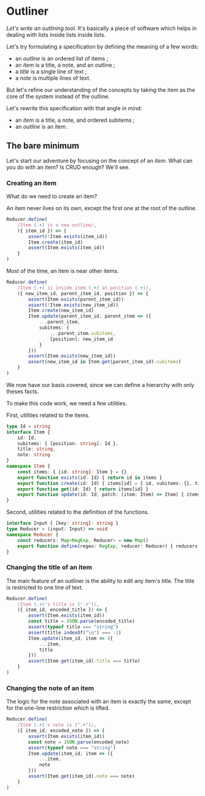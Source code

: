 # Outliner

*Let's write an outlining tool.* It's basically a piece of software which helps in dealing with lists inside lists inside lists.

Let's try formulating a specification by defining the meaning of a few words:
- an *outline* is an ordered list of items ;
- an *item* is a title, a note, and an outline ;
- a *title* is a single line of text ;
- a *note* is multiple lines of text.

But let's refine our understanding of the concepts by taking the item as the core of the system instead of the outline.

Let's rewrite this specification with that angle in mind:
- an *item* is a title, a note, and ordered subitems ;
- an *outline* is an item.

## The bare minimum

Let's start our adventure by focusing on the concept of an *item*. What can you do with an item? Is CRUD enough? We'll see.

### Creating an item

What do we need to create an item?

An item never lives on its own, except the first one at the root of the outline.

```ts
Reducer.define(
    /Item (.+) is a new outline/,
    ({ item_id }) => {
        assert(!Item.exists(item_id))
        Item.create(item_id)
        assert(Item.exists(item_id))
    }
)
```

Most of the time, an item is near other items.

```ts
Reducer.define(
    /Item (.+) is inside item (.+) at position (.+)/,
    ({ new_item_id, parent_item_id, position }) => {
        assert(Item.exists(parent_item_id))
        assert(!Item.exists(new_item_id))
        Item.create(new_item_id)
        Item.update(parent_item_id, parent_item => ({
            ...parent_item,
            subitems: {
                ...parent_item.subitems,
                [position]: new_item_id
            }
        }))
        assert(Item.exists(new_item_id))
        assert(new_item_id in Item.get(parent_item_id).subitems)
    }
)
```

We now have our basis covered, since we can define a hierarchy with only theses facts.

To make this code work, we need a few utilities.

First, utilities related to the items.

```ts
type Id = string
interface Item {
    id: Id,
    subitems: { [position: string]: Id },
    title: string,
    note: string
}
namespace Item {
    const items: { [id: string]: Item } = {}
    export function exists(id: Id) { return id in items }
    export function create(id: Id) { items[id] = { id, subitems: {}, title: "", note: "" } }
    export function get(id: Id) { return items[id] }
    export function update(id: Id, patch: (item: Item) => Item) { items[id] = patch(items[id]) }
}
```

Second, utilities related to the definition of the functions.

```ts
interface Input { [key: string]: string }
type Reducer = (input: Input) => void
namespace Reducer {
    const reducers: Map<RegExp, Reducer> = new Map()
    export function define(regex: RegExp, reducer: Reducer) { reducers.set(regex, reducer) }
}
```

### Changing the title of an item

The main feature of an outliner is the ability to edit any item's title. The title is restricted to one line of text.

```ts
Reducer.define(
    /Item (.+)'s title is (".+")/,
    ({ item_id, encoded_title }) => {
        assert(Item.exists(item_id))
        const title = JSON.parse(encoded_title)
        assert(typeof title === "string")
        assert(title.indexOf("\n") === -1)
        Item.update(item_id, item => ({
            ...item,
            title
        }))
        assert(Item.get(item_id).title === title)
    }
)
```

### Changing the note of an item

The logic for the note associated with an item is exactly the same, except for the one-line restriction which is lifted.

```ts
Reducer.define(
    /Item (.+)'s note is (".+")/,
    ({ item_id, encoded_note }) => {
        assert(Item.exists(item_id))
        const note = JSON.parse(encoded_note)
        assert(typeof note === "string")
        Item.update(item_id, item => ({
            ...item,
            note
        }))
        assert(Item.get(item_id).note === note)
    }
)
```
